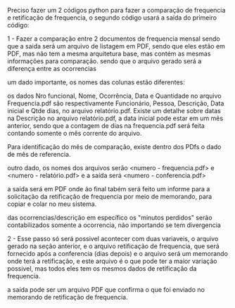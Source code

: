 Preciso fazer um 2 códigos python para fazer a comparação de frequencia e retificação de frequencia, o segundo código usará a saída do primeiro código:

1 - Fazer a comparação entre 2 documentos de frequencia mensal sendo que a saida será um arquivo de listagem em PDF, sendo que eles estão em PDF, mas não tem a mesma arquitetura base, mas contém as mesmas informações para comparação. sendo que o arquivo gerado será a diferença entre as ocorrencias

um dado importante, os nomes das colunas estão diferentes:

os dados Nro funcional, Nome, Ocorrência, Data e Quantidade no arquivo Frequencia.pdf são respectivamente Funcionário, Pessoa, Descrição, Data inicial e Qtde dias, no arquivo relatório.pdf. Existe um detalhe sobre datas na Descrição no arquivo relatório.pdf, a data inicial pode estar em um mês anterior, sendo que a contagem de dias na frequencia.pdf será feita contando somente o mês corrente do arquivo.


Para identificação do mês de comparação, existe dentro dos PDfs o dado de mês de referencia.

outro dado, os nomes dos arquivos serão <numero - frequencia.pdf> e <numero - relatório.pdf> e a saída será <numero - conferencia.pdf>

a saída será em PDF onde áo final tabém será feito um informe para a solicitação da retificação de frequencia por meio de memorando, para copiar e colar no meu sistema.

das ocorrencias/descrição em específico os "minutos perdidos" serão contabilizados somente a ocorrencia, não importando se tem divergencia 




2 - Esse passo só será possivel acontecer com duas variaveis, o arquivo gerado na seção anterior, e o arquivo retificação de frequencia, que será fornecido após a conferencia (dias depois) e o arquivo será um memorando onde terá a retificação, e este arquivo é o que pode ter a maior variação possivel, mas todos eles tem os mesmos dados de retificação da frequencia.

a saída pode ser um arquivo PDF que confirma o que foi enviado no memorando de retificação de frequencia.